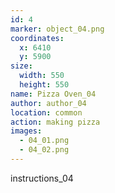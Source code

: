 ```yaml
---
id: 4
marker: object_04.png
coordinates:
  x: 6410
  y: 5900
size:
  width: 550
  height: 550
name: Pizza Oven_04
author: author_04
location: common
action: making pizza
images:
  - 04_01.png
  - 04_02.png
---
```


instructions_04

